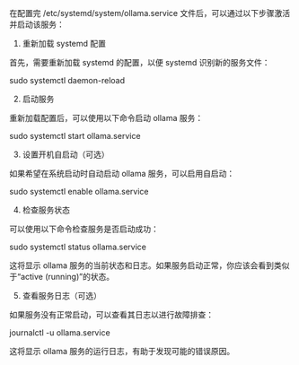 在配置完 /etc/systemd/system/ollama.service 文件后，可以通过以下步骤激活并启动该服务：

1. 重新加载 systemd 配置

首先，需要重新加载 systemd 的配置，以便 systemd 识别新的服务文件：

sudo systemctl daemon-reload

2. 启动服务

重新加载配置后，可以使用以下命令启动 ollama 服务：

sudo systemctl start ollama.service

3. 设置开机自启动（可选）

如果希望在系统启动时自动启动 ollama 服务，可以启用自启动：

sudo systemctl enable ollama.service

4. 检查服务状态

可以使用以下命令检查服务是否启动成功：

sudo systemctl status ollama.service

这将显示 ollama 服务的当前状态和日志。如果服务启动正常，你应该会看到类似于“active (running)”的状态。

5. 查看服务日志（可选）

如果服务没有正常启动，可以查看其日志以进行故障排查：

journalctl -u ollama.service

这将显示 ollama 服务的运行日志，有助于发现可能的错误原因。